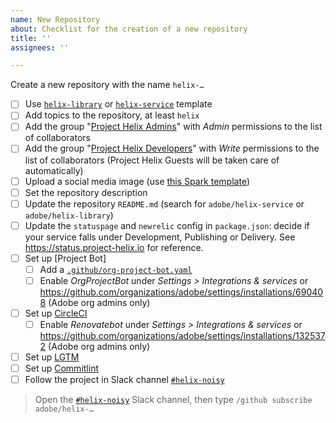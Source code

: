 ```yaml
---
name: New Repository
about: Checklist for the creation of a new repository
title: ''
assignees: ''

---
```


Create a new repository with the name `helix-…`

- [ ] Use [`helix-library`](https://github.com/adobe/helix-library) or [`helix-service`](https://github.com/adobe/helix-service) template
- [ ] Add topics to the repository, at least `helix`
- [ ] Add the group "[Project Helix Admins](https://github.com/orgs/adobe/teams/project-helix-admins)" with *Admin* permissions to the list of collaborators
- [ ] Add the group "[Project Helix Developers](https://github.com/orgs/adobe/teams/project-helix-developers)" with *Write* permissions to the list of collaborators (Project Helix Guests will be taken care of automatically) 
- [ ] Upload a social media image (use [this Spark template](https://spark.adobe.com/post/7srrIXaQVTw67/))
- [ ] Set the repository description
- [ ] Update the repository `README.md` (search for `adobe/helix-service` or `adobe/helix-library`)
- [ ] Update the `statuspage` and `newrelic` config in `package.json`: decide if your service falls under Development, Publishing or Delivery. See https://status.project-helix.io for reference.
- [ ] Set up [Project Bot]
  - [ ] Add a [`.github/org-project-bot.yaml`](https://github.com/adobe/helix-cli/blob/master/.github/org-project-bot.yaml)
  - [ ] Enable _OrgProjectBot_ under _Settings > Integrations & services_ or https://github.com/organizations/adobe/settings/installations/690408 (Adobe org admins only)
- [ ] Set up [CircleCI](https://circleci.com/add-projects/gh/adobe)
  - [ ] Enable _Renovatebot_ under _Settings > Integrations & services_ or https://github.com/organizations/adobe/settings/installations/1325372 (Adobe org admins only)
- [ ] Set up [LGTM](https://github.com/organizations/adobe/settings/installations/870657)
- [ ] Set up [Commitlint](https://github.com/organizations/adobe/settings/installations/728398)
- [ ] Follow the project in Slack channel [`#helix-noisy`](https://cq-dev.slack.com/archives/C9HH8J553/)
> Open the [`#helix-noisy`](https://cq-dev.slack.com/archives/C9HH8J553/) Slack channel, then type `/github subscribe adobe/helix-…`
